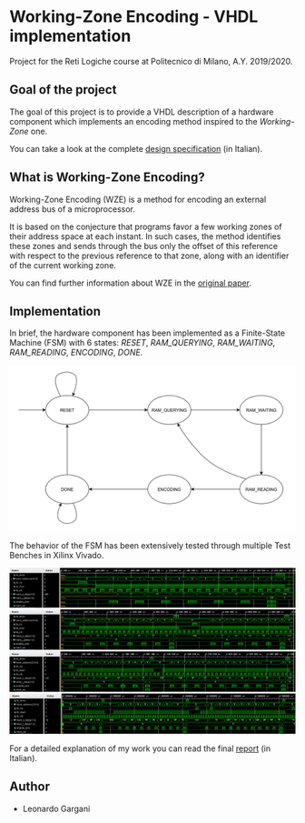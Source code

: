 # Working-Zone Encoding - VHDL implementation

Project for the Reti Logiche course at Politecnico di Milano, A.Y. 2019/2020.


## Goal of the project

The goal of this project is to provide a VHDL description of a hardware component which implements an encoding method inspired to the *Working-Zone* one.

You can take a look at the complete [design specification](resources/design_specification.pdf) (in Italian).


## What is Working-Zone Encoding?

Working-Zone Encoding (WZE) is a method for encoding an external address bus of a microprocessor.

It is based on the conjecture that programs favor a few working zones of their
address space at each instant. In such cases, the method identifies these zones and sends through the bus only the offset of this reference with respect to the previous reference to that zone, along with an identifier of the current working zone.

You can find further information about WZE in the [original paper](resources/wze_paper.pdf).


## Implementation

In brief, the hardware component has been implemented as a Finite-State Machine (FSM) with 6 states: *RESET*, *RAM_QUERYING*, *RAM_WAITING*, *RAM_READING*, *ENCODING*, *DONE*.

![FSM](img/fsm.png)

The behavior of the FSM has been extensively tested through multiple Test Benches in Xilinx Vivado.

![testbench](img/tb0_wz.png)
![testbench](img/tb_sync_reset.png)
![testbench](img/tb_multi_start.png)
![testbench](img/tb_async_reset.png)

For a detailed explanation of my work you can read the final [report](report.pdf) (in Italian).


## Author

- Leonardo Gargani

